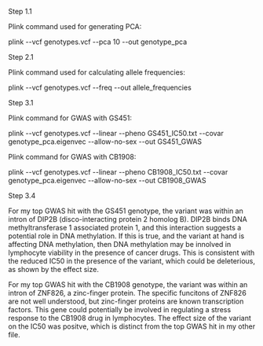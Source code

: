 Step 1.1

Plink command used for generating PCA:

plink --vcf genotypes.vcf --pca 10 --out genotype_pca



Step 2.1

Plink command used for calculating allele frequencies:

plink --vcf genotypes.vcf --freq --out allele_frequencies



Step 3.1

Plink command for GWAS with GS451:

plink --vcf genotypes.vcf --linear --pheno GS451_IC50.txt --covar genotype_pca.eigenvec --allow-no-sex --out GS451_GWAS


Plink command for GWAS with CB1908:

plink --vcf genotypes.vcf --linear --pheno CB1908_IC50.txt --covar genotype_pca.eigenvec --allow-no-sex --out CB1908_GWAS



Step 3.4

For my top GWAS hit with the GS451 genotype, the variant was within an intron of DIP2B (disco-interacting protein 2 homolog B).  DIP2B binds DNA methyltransferase 1 associated protein 1, and this interaction suggests a potential role in DNA methylation.  If this is true, and the variant at hand is affecting DNA methylation, then DNA methylation may be innolved in lymphocyte viability in the presence of cancer drugs.  This is consistent with the reduced IC50 in the presence of the variant, which could be deleterious, as shown by the effect size.


For my top GWAS hit with the CB1908 genotype, the variant was within an intron of ZNF826, a zinc-finger protein.  The specific funcitons of ZNF826 are not well understood, but zinc-finger proteins are known transcription factors.  This gene could potentially be involved in regulating a stress response to the CB1908 drug in lymphocytes.  The effect size of the variant on the IC50 was positve, which is distinct from the top GWAS hit in my other file.